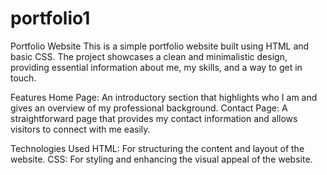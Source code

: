 # portfolio1

Portfolio Website
This is a simple portfolio website built using HTML and basic CSS. The project showcases a clean and minimalistic design, providing essential information about me, my skills, and a way to get in touch.

Features
Home Page: An introductory section that highlights who I am and gives an overview of my professional background.
Contact Page: A straightforward page that provides my contact information and allows visitors to connect with me easily.

Technologies Used
HTML: For structuring the content and layout of the website.
CSS: For styling and enhancing the visual appeal of the website.
